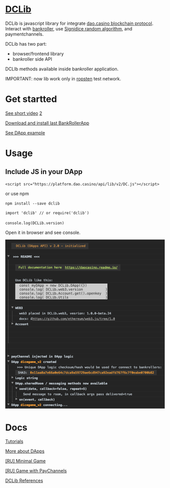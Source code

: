 # [DCLib](https://github.com/DaoCasino/DCLib) 

DCLib is javascript library for integrate [dao.casino blockchain protocol](https://github.com/DaoCasino/Whitepaper).
Interact with [bankroller](https://github.com/DaoCasino/BankRollerApp), use [Signidice random algorithm](https://github.com/DaoCasino/Whitepaper/blob/master/DAO.Casino%20WP.md#35-algorithm-implemented-in-mvp-of-daocasino-protocol), and paymentchannels.

DCLib has two part:
  * browser/frontend library
  * bankroller side API

DCLIb methods available inside bankroller application. 

IMPORTANT: now lib work only in [ropsten](https://ropsten.etherscan.io/) test network.

# Get startted
[See short video](https://www.youtube.com/watch?v=vD2kI_4IEFA) [2](https://youtu.be/HKggfOgGRhI)

[Download and install last BankRollerApp](https://github.com/DaoCasino/BankRollerApp/releases)

[See DApp example](https://github.com/DaoCasino/BankRollerApp/blob/master/DApps/example.zip)


# Usage

## Include JS in your DApp
```
<script src="https://platform.dao.casino/api/lib/v2/DC.js"></script>
```
or use npm 
```
npm install --save dclib
```
```
import 'dclib' // or require('dclib')

console.log(DCLib.version)
```

Open it in browser and see console.

<img src="https://raw.githubusercontent.com/DaoCasino/DCLib/master/manual/asset/console.log.init.png">


# Docs
[Tutorials](https://daocasino.readme.io/v2.0/docs/overview)

[More about DApps](https://github.com/DaoCasino/BankRollerApp/tree/master/DApps)

[[RU] Minimal Game](https://daocasino.readme.io/v2.0/docs/minimum-viable-game)


[[RU] Game with PayChannels](https://daocasino.readme.io/v2.1/docs/game-with-paychannels)


[DCLib References](https://ipfs.infura.io/ipfs/QmRYB24gqeuYHqFm2q48BmnFejL6P2mJtsjzvcjLB6MDm4)

